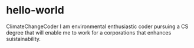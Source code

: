 # hello-world
ClimateChangeCoder
I am environmental enthusiastic coder pursuing a CS degree that will enable me to work for a corporations that enhances suistainability.
